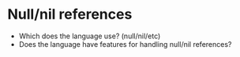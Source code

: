 # Null/nil references
* Which does the language use? (null/nil/etc)
* Does the language have features for handling null/nil references?
